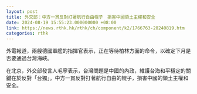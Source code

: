 ```yaml
---
layout: post
title: 外交部：中方一貫反對打著航行自由幌子　損害中國領土主權和安全
date: 2024-08-19 15:55:23.000000000 +08:00
link: https://news.rthk.hk/rthk/ch/component/k2/1766763-20240819.htm
categories: rthk
---
```


外電報道，兩艘德國軍艦的指揮官表示，正在等待柏林方面的命令，以確定下月是否要通過台灣海峽。

在北京，外交部發言人毛寧表示，台灣問題是中國的內政，維護台海和平穩定的關鍵在於反對「台獨」。中方一貫反對打著航行自由的幌子，損害中國的領土主權和安全。

